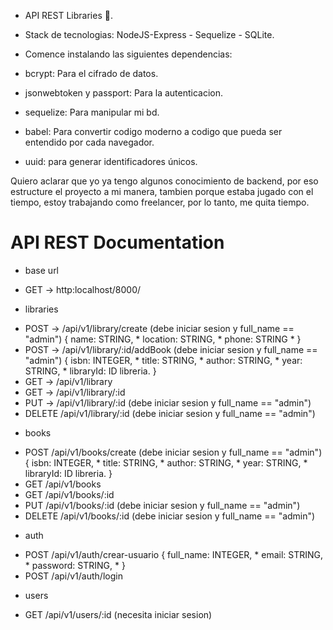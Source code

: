 - API REST Libraries 🙌.
- Stack de tecnologias: NodeJS-Express - Sequelize - SQLite.

- Comence instalando las siguientes dependencias:

- bcrypt: Para el cifrado de datos.
- jsonwebtoken y passport: Para la autenticacion.
- sequelize: Para manipular mi bd.
- babel: Para convertir codigo moderno a codigo que pueda ser entendido por cada navegador.
- uuid: para generar identificadores únicos.

Quiero aclarar que yo ya tengo algunos conocimiento de backend, por eso estructure el proyecto a mi manera, tambien porque estaba jugado con el tiempo, estoy trabajando como freelancer, por lo tanto, me quita tiempo.

# API REST Documentation

* base url
- GET -> http:localhost/8000/

* libraries
- POST -> /api/v1/library/create (debe iniciar sesion y full_name == "admin")
{
    name: STRING, *
    location: STRING, *
    phone: STRING *
}
- POST -> /api/v1/library/:id/addBook (debe iniciar sesion y full_name == "admin")
{
    isbn: INTEGER, *
    title: STRING, *
    author: STRING, *
    year: STRING, *
    libraryId: ID libreria.
}
- GET -> /api/v1/library
- GET -> /api/v1/library/:id
- PUT -> /api/v1/library/:id (debe iniciar sesion y full_name == "admin")
- DELETE /api/v1/library/:id (debe iniciar sesion y full_name == "admin")

* books
- POST /api/v1/books/create (debe iniciar sesion y full_name == "admin")
{
    isbn: INTEGER, *
    title: STRING, *
    author: STRING, *
    year: STRING, *
    libraryId: ID libreria.
}
- GET /api/v1/books 
- GET /api/v1/books/:id
- PUT /api/v1/books/:id (debe iniciar sesion y full_name == "admin")
- DELETE /api/v1/books/:id (debe iniciar sesion y full_name == "admin")

* auth
- POST /api/v1/auth/crear-usuario
{
    full_name: INTEGER, *
    email: STRING, *
    password: STRING, *
}
- POST /api/v1/auth/login

* users
- GET /api/v1/users/:id (necesita iniciar sesion)